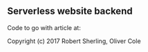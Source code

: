 ## Serverless website backend
Code to go with article at:

Copyright (c) 2017 Robert Sherling, Oliver Cole
